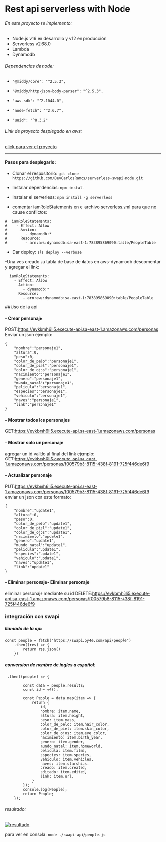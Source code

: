 # Rest api serverless with Node
###### En este proyecto se implemento:

- Node.js v16  en desarrollo y v12 en producción
- Serverless v2.68.0
- Lambda
- Dynamodb

###### Dependencias de node:
-     "@middy/core": "^2.5.3",
-     "@middy/http-json-body-parser": "^2.5.3",
-     "aws-sdk": "^2.1044.0",
-     "node-fetch": "^2.6.7",
-     "uuid": "^8.3.2"

###### Link de proyecto desplegado en aws:
[click para ver el proyecto](http://https://evkbmh6li5.execute-api.sa-east-1.amazonaws.com/personas "Ver personas")

------------


#### Pasos para desplegarlo:
- Clonar el respositorio:
`git clone https://github.com/DevCarlosRamos/serverless-swapi-node.git`

- Instalar dependencias:
`npm install`

- Instalar el serverless:
`npm install -g serverless`

- comentar iamRoleStatements en el archivo serverless.yml para que no cause conflictos:
```
#  iamRoleStatements:
#    - Effect: Allow
#      Action:
#        - dynamodb:*
#      Resource:
#        - arn:aws:dynamodb:sa-east-1:783895869090:table/PeopleTable
```
- Dar deploy:
`sls deploy --verbose`

-Una ves creado su tabla de base de datos en aws-dynamodb descomentar y agregar el link:
```
  iamRoleStatements:
    - Effect: Allow
      Action:
        - dynamodb:*
      Resource:
        - arn:aws:dynamodb:sa-east-1:783895869090:table/PeopleTable
```
##Uso de la api
#### - Crear personaje 
POST:https://evkbmh6li5.execute-api.sa-east-1.amazonaws.com/personas
Enviar un json ejemplo:
```
{
    "nombre":"personaje1",
    "altura":0,
    "peso":0, 
    "color_de_pelo":"personaje1",
    "color_de_piel":"personaje1", 
    "color_de_ojos":"personaje1", 
    "nacimiento":"personaje1",
    "genero":"personaje1", 
    "mundo_natal":"personaje1", 
    "pelicula":"personaje1", 
    "especies":"personaje1",
    "vehiculo":"personaje1", 
    "naves":"personaje1", 
    "link":"personaje1"
}
```

#### - Mostrar todos los personajes
GET:https://evkbmh6li5.execute-api.sa-east-1.amazonaws.com/personas

#### - Mostrar solo un personaje
agregar un id valido al final del link ejemplo:
GET:https://evkbmh6li5.execute-api.sa-east-1.amazonaws.com/personas/f00579b8-8115-438f-8191-725f446de6f9

#### - Actualizar personaje
PUT:https://evkbmh6li5.execute-api.sa-east-1.amazonaws.com/personas/f00579b8-8115-438f-8191-725f446de6f9
enviar un json con este formato:
```
{
    "nombre":"update1",
    "altura":0,
    "peso":0, 
    "color_de_pelo":"update1",
    "color_de_piel":"update1", 
    "color_de_ojos":"update1", 
    "nacimiento":"update1",
    "genero":"update1", 
    "mundo_natal":"update1", 
    "pelicula":"update1", 
    "especies":"update1",
    "vehiculo":"update1", 
    "naves":"update1", 
    "link":"update1"
}
```

#### - Eliminar personaje- Eliminar personaje
eliminar personaje mediante su id
DELETE:https://evkbmh6li5.execute-api.sa-east-1.amazonaws.com/personas/f00579b8-8115-438f-8191-725f446de6f9

### integración con swapi
##### llamado de la api:
```
const people = fetch("https://swapi.py4e.com/api/people")
    .then((res) => {
        return res.json()
    })
```
##### conversion de nombre de ingles a español:
```
 .then((people) => {

        const data = people.results;
        const id = v4();

        const People = data.map(item => {
            return {
                id,
                nombre: item.name,
                altura: item.height,
                peso: item.mass,
                color_de_pelo: item.hair_color,
                color_de_piel: item.skin_color,
                color_de_ojos: item.eye_color,
                nacimiento: item.birth_year,
                genero: item.gender,
                mundo_natal: item.homeworld,
                pelicula: item.films,
                especies: item.species,
                vehiculo: item.vehicles,
                naves: item.starships,
                creado: item.created,
                editado: item.edited,
                link: item.url,
            }
        });
        console.log(People);
        return People;
    });
```
###### resultado:
[![resultado](google "resultado")](https://drive.google.com/file/d/16pZOfhOIoXLNCOlXiqcqnYn2SR30OSR5/view?usp=sharing "resultado")

para ver en consola:
`node ./swapi-api/people.js`

